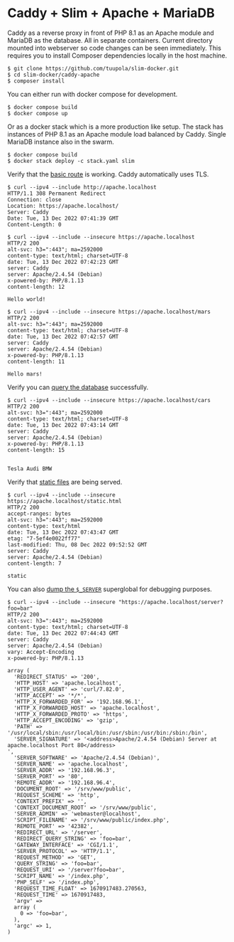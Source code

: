 # Caddy + Slim + Apache + MariaDB

Caddy as a reverse proxy in front of PHP 8.1 as an Apache module and MariaDB as the database. All in separate containers. Current directory mounted into webserver so code changes can be seen immediately. This requires you to install Composer dependencies locally in the host machine.

```
$ git clone https://github.com/tuupola/slim-docker.git
$ cd slim-docker/caddy-apache
$ composer install
```

You can either run with docker compose for development.

```
$ docker compose build
$ docker compose up
```

Or as a docker stack which is a more production like setup. The stack has instances of PHP 8.1 as an Apache module load balanced by Caddy. Single MariaDB instance also in the swarm.

```
$ docker compose build
$ docker stack deploy -c stack.yaml slim
```

Verify that the [basic route](https://github.com/tuupola/slim-docker/blob/apache-php/app.php#L43-L51) is working. Caddy automatically uses TLS.

```
$ curl --ipv4 --include http://apache.localhost
HTTP/1.1 308 Permanent Redirect
Connection: close
Location: https://apache.localhost/
Server: Caddy
Date: Tue, 13 Dec 2022 07:41:39 GMT
Content-Length: 0

$ curl --ipv4 --include --insecure https://apache.localhost
HTTP/2 200
alt-svc: h3=":443"; ma=2592000
content-type: text/html; charset=UTF-8
date: Tue, 13 Dec 2022 07:42:23 GMT
server: Caddy
server: Apache/2.4.54 (Debian)
x-powered-by: PHP/8.1.13
content-length: 12

Hello world!

$ curl --ipv4 --include --insecure https://apache.localhost/mars
HTTP/2 200
alt-svc: h3=":443"; ma=2592000
content-type: text/html; charset=UTF-8
date: Tue, 13 Dec 2022 07:42:57 GMT
server: Caddy
server: Apache/2.4.54 (Debian)
x-powered-by: PHP/8.1.13
content-length: 11

Hello mars!
```

Verify you can [query the database](https://github.com/tuupola/slim-docker/blob/apache-php/app.php#L26-L41) successfully.

```
$ curl --ipv4 --include --insecure https://apache.localhost/cars
HTTP/2 200
alt-svc: h3=":443"; ma=2592000
content-type: text/html; charset=UTF-8
date: Tue, 13 Dec 2022 07:43:14 GMT
server: Caddy
server: Apache/2.4.54 (Debian)
x-powered-by: PHP/8.1.13
content-length: 15


Tesla Audi BMW
```

Verify that [static files](https://github.com/tuupola/slim-docker/blob/apache-php/public/static.html) are being served.

```
$ curl --ipv4 --include --insecure https://apache.localhost/static.html
HTTP/2 200
accept-ranges: bytes
alt-svc: h3=":443"; ma=2592000
content-type: text/html
date: Tue, 13 Dec 2022 07:43:47 GMT
etag: "7-5ef4e0022ff77"
last-modified: Thu, 08 Dec 2022 09:52:52 GMT
server: Caddy
server: Apache/2.4.54 (Debian)
content-length: 7

static
```

You can also [dump the `$_SERVER`](https://github.com/tuupola/slim-docker/blob/apache-php/app.php#L17-L24) superglobal for debugging purposes.

```
$ curl --ipv4 --include --insecure "https://apache.localhost/server?foo=bar"
HTTP/2 200
alt-svc: h3=":443"; ma=2592000
content-type: text/html; charset=UTF-8
date: Tue, 13 Dec 2022 07:44:43 GMT
server: Caddy
server: Apache/2.4.54 (Debian)
vary: Accept-Encoding
x-powered-by: PHP/8.1.13

array (
  'REDIRECT_STATUS' => '200',
  'HTTP_HOST' => 'apache.localhost',
  'HTTP_USER_AGENT' => 'curl/7.82.0',
  'HTTP_ACCEPT' => '*/*',
  'HTTP_X_FORWARDED_FOR' => '192.168.96.1',
  'HTTP_X_FORWARDED_HOST' => 'apache.localhost',
  'HTTP_X_FORWARDED_PROTO' => 'https',
  'HTTP_ACCEPT_ENCODING' => 'gzip',
  'PATH' => '/usr/local/sbin:/usr/local/bin:/usr/sbin:/usr/bin:/sbin:/bin',
  'SERVER_SIGNATURE' => '<address>Apache/2.4.54 (Debian) Server at apache.localhost Port 80</address>
',
  'SERVER_SOFTWARE' => 'Apache/2.4.54 (Debian)',
  'SERVER_NAME' => 'apache.localhost',
  'SERVER_ADDR' => '192.168.96.3',
  'SERVER_PORT' => '80',
  'REMOTE_ADDR' => '192.168.96.4',
  'DOCUMENT_ROOT' => '/srv/www/public',
  'REQUEST_SCHEME' => 'http',
  'CONTEXT_PREFIX' => '',
  'CONTEXT_DOCUMENT_ROOT' => '/srv/www/public',
  'SERVER_ADMIN' => 'webmaster@localhost',
  'SCRIPT_FILENAME' => '/srv/www/public/index.php',
  'REMOTE_PORT' => '42382',
  'REDIRECT_URL' => '/server',
  'REDIRECT_QUERY_STRING' => 'foo=bar',
  'GATEWAY_INTERFACE' => 'CGI/1.1',
  'SERVER_PROTOCOL' => 'HTTP/1.1',
  'REQUEST_METHOD' => 'GET',
  'QUERY_STRING' => 'foo=bar',
  'REQUEST_URI' => '/server?foo=bar',
  'SCRIPT_NAME' => '/index.php',
  'PHP_SELF' => '/index.php',
  'REQUEST_TIME_FLOAT' => 1670917483.270563,
  'REQUEST_TIME' => 1670917483,
  'argv' =>
  array (
    0 => 'foo=bar',
  ),
  'argc' => 1,
)
```